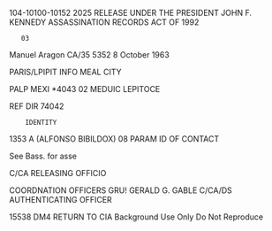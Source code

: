 104-10100-10152 2025 RELEASE UNDER THE PRESIDENT JOHN F. KENNEDY ASSASSINATION RECORDS ACT OF 1992

       03
Manuel Aragon
CA/35
5352
8 October 1963

PARIS/LPIPIT  INFO  MEAL  CITY

PALP  MEXI  *4043
    02
MEDUIC LEPITOCE

REF DIR 74042

        IDENTITY
1353 A (ALFONSO BIBILDOX) 08
               PARAM
     ID OF CONTACT

See Bass.
for asse

C/CA
RELEASING OFFICIO

COORDNATION OFFICERS
GRU!
GERALD G. GABLE
C/CA/DS
AUTHENTICATING
OFFICER

15538 DM4
RETURN TO CIA
Background Use Only
Do Not Reproduce
